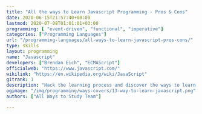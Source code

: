 ```yaml
---
title: "All the ways to Learn Javascript Programming - Pros & Cons"
date: 2020-06-15T21:57:40+08:00
lastmod: 2020-07-08T01:01:01+03:00
programming: [ "event-driven", "functional", "imperative"]
categories: ["Programming Languages"]
url: "/programming-languages/all-ways-to-learn-javascript-pros-cons/"
type: skills
layout: programming
name: "Javascript"
developers: ["Brendan Eich", "ECMAScript"]
officialweb: "https://www.javascript.com/"
wikilink: "https://en.wikipedia.org/wiki/JavaScript"
gitrank: 1
description: "Hack the learning process and discover the ways to learn JavaScript programming easier with their pros and cons suggested for any level from beginner to professional."
ogimage: "/img/programming/ways-covers/13-way-to-learn-javascript.png"
authors: ["All Ways to Study Team"]

---
```


